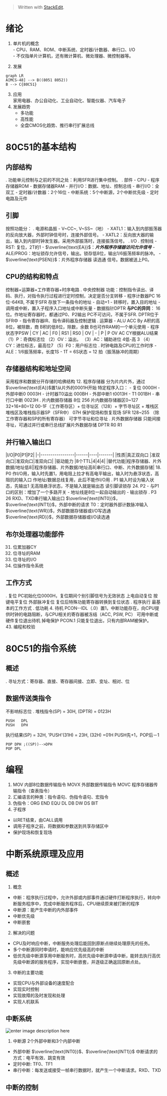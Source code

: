 


> Written with [StackEdit](https://stackedit.io/).  
# 绪论  
 1.  单片机的概念    
    -   CPU、RAM、ROM、中断系统、定时器/计数器、串行口、I/O        
    -   不仅指单片计算机，还有微计算机、微处理器、微控制器等。
        
 2.  发展  
```mermaid
graph LR
A[MCS-48] --> B((8051 8052))
B --> C{80C51}
```  
 3. 应用  
家用电器、办公自动化、工业自动化、智能仪器、汽车电子
 4. 发展趋势
	-  多功能
	-  高性能
	-  全盘CMOS化趋势、推行串行扩展总线
# 80C51的基本结构
## 内部结构
. 功能单元控制与之前的不同之处：利用SFR进行集中控制。
. 部件
	- CPU
	- 程序存储器ROM
	- 数据存储器RAM
	- 并行I/O：数据、地址、控制总线
	- 串行I/O：全双工
	- 定时器/计数器：2个16位
	- 中断系统：5个中断源，2个中断优先级
	- 定时电路及元件
## 引脚
按照功能分：
. 电源和晶振
	- V~CC~, V~SS~（地）
	- XATL1：输入到内部振荡器的反向放大器，外部时钟信号时，连接外部信号。
	- XATL2：反向放大器的输出，输入到内部时钟发生器。采用外部振荡时，连接振荡信号。
.  I/O
. 控制线
	- RST: 复位，2T的1
	- $\overline{\text{EA}}$：***片外程序存储器访问允许信号***
	- ALE/PROG：地址锁存允许信号，输出。锁存低8位，输出1/6振荡频率的脉冲。
	- $\overline{\text{PSEN}}$：片外程序存储器 读选通 信号。数据被送上P0。
## CPU的结构和特点
控制器+运算器+工作寄存器+时序电路
. 中央控制器
功能：控制指令读出、译码、执行，对指令执行过程进行定时控制，决定是否分支转移
	- 程序计数器PC
	16位-64KB, 不属于SFR
	存放下一条指令的地址
		- 自动+1
		- 转移时，置入目的地址
		- 调用或中断，置入子程序入口地址或中断矢量
	- 数据指针DPTR
**与PC的异同**：
16位。作地址寄存器时，都通过P0、P2输出
PC不可访问，不属于SFR. DPTR位于SFR中
	- 指令寄存器IR、指令译码器及控制逻辑
. 运算器
	- ALU ACC By
	A积的高8位，被除数，商
	B积的低8位，除数，余数
	B也可作RAM的一个单元使用
	- 程序状态字PSW
	| CY | AC | F0 | RS1 | RS0 | OV | - | P |
	P OV AC CY根据ALU结果
	（1）P：奇偶标志位
	（2）OV：溢出。
	（3）AC：辅助进位 4低-高 3
    （4）CY：进位标志，最高位7
    （5）F0：用户标志位
. 时钟电路及CPU的工作时序
	- ALE：1/6振荡频率，长度1S
	- 1T = 6S状态 = 12 拍（振荡脉冲的周期）
## 存储器结构和地址空间
采用程序和数据分开存储的哈佛结构
 12. 程序存储器
分为片内片外，通过$\overline{\text{EA}}$置1从片外的0001H开始
特定程序入口：
	- 复位 0000H
	- 外部中断0 0003H
	- 计时器T0溢出 000BH
	- 外部中断1 t0013H
	- T1 001BH
	- 串行口中断 0023H
. 片内数据存储器
8位 256
 片内数据存储器区0~127
32+16+80=12
00-1F（工作寄存区）+ 位寻址区（128）+ 字节寻址区 + 堆栈区
  堆栈区及堆栈指示器SP（SFR中）
07H 保护现场和恢复现场
 SFR 128~255
（除工作寄存器和SP的所有寄存器）
可字节寻址和位寻址
. 片外数据存储器
只能间接寻址，可通过并行或串行总线扩展片外数据存储
DPTR R0 R1
## 并行输入输出口
|I/O|P0|P1|P2|
|-|-----------------|------|----|-------|
|性质|真正双向口 |准双向口|准双向口|准双向口|
|驱动能力          |8个TTL|4|4|4|
|替代功能|程序存储器、片外数据/地址低8||程序存储器、片外数据/地址高8|串行口、中断、片外数据存储|
 18. P0
 作I/O用，输入时先置1，用电阻上拉才有高电平输出，输入时为悬浮状态，高阻抗的输入口
 作地址/数据总线复用，此后不能作I/O用
. P1
 输入时设为输入状态，先输出1
 无高阻悬浮状态，不是输入就是输出态
 读引脚读锁存
 24. P2
	- 与P1口的区别：增加了一个多路开关
	- 地址线是8位一起自动输出的
	- 输出锁存
. P3
 26   RXD、TXD串行输入输出口
  $\overline{\text{INT0}}$，$\overline{\text{INT1}}$，外部中断的请求
  T0：定时器外部计数脉冲输入
  $\overline{\text{WR}}$，外部数据存储器或I/O写选通 
  $\overline{\text{RD}}$，外部数据存储器或I/O读选通 
## 布尔处理器功能部件
 31. 位累加器CY
 32. 位寻址的RAM
 33. 位寻址的I/O
 34. 位操作指令系统
## 工作方式
 .  复位
 PC初始化位0000H，复位期间个别引脚信号为无效状态
  上电自动复位
  按键电平复位
  外部脉冲复位
 复位后特殊功能寄存器转换到复位状态
 .  程序执行
  最基本的工作方式
 .  低功耗
 4. 待机
 PCON--IDL（.0）置1，中断功能存在，向CPU提供时钟的电路阻断，与CPU相关的寄存器被冻结（ACC, PSW, PC）
 可用中断或硬件复位退出待机
  掉电保护
 PCON.1 只能复位退出，只有内部RAM被保护。   
 43. 编程和校验 
# 80C51的指令系统
## 概述
. 寻址方式：寄存器、直接、寄存器间接、立即、变址、相对、位
## 数据传送类指令
不影响标志位
. 堆栈指令(SP) = 30H, (DPTR) = 0123H
```
PUSH   DPL
PUSH   DPH
```
执行结果(SP) = 32H, 'PUSH'(31H) = 23H, (32H) =01H
PUSH先+1，POP后－1
```
POP DPH ;((SP))-->DPH
POP DPL
```
# 编程
 1. MOV 内部8位数据传输指令
 MOVX 外部数据传输指令
MOVC 程序存储器传输指令（查表指令）
2. 汇编语言的种类：指令语句、伪指令语句、宏指令
3. 伪指令：ORG END EQU DL DB DW DS BIT 
4. 子程序
- 以RET结束，由CALL调用
- 调用子程序之前，将数据和参数送到共享存储区中
- 保护现场和恢复现场
# 中断系统原理及应用
## 概述
1. 概念
- 中断：程序执行过程中，允许外部或内部事件通过硬件打断程序执行，转向中断服务程序中，完成中断服务程序后，CPU继续原来被打断的程序
- 中断源：能产生中断的内外部事件
- 中断优先级
- 中断嵌套
2. 解决的问题
- CPU及时响应中断，中断服务处理后能回到原断点继续处理原先的任务。
- 多个中断源同时申请时，能响应优先级高的中断
- 低优先级中断源享用中断服务时，高优先级中断源申请中断，能转去执行高优先级中断源的服务程序，实现中断嵌套，并逐级正确返回原断点处。
3. 中断的主要功能
- 实现CPU与外部设备的速度配合
- 实现实时控制
- 实现故障的及时发现和处理
- 实现人机联系
## 中断系统
![enter image description here](https://upload.semidata.info/www.eefocus.com/blog/media/201501/332861.jpg)
1. 中断源
2个外部中断和3个内部中断
- 外部中断
$\overline{\text{INT0}}$、$\overline{\text{INT1}}$
中断请求的方式：电平有效、跳变有效
- 定时中断: TF0、TF1
- 串行中断：每发送或接受一帧串行数据时，就产生一个中断请求。RXD、TXD
## 中断的控制

<!--stackedit_data:
eyJoaXN0b3J5IjpbMTI5NjY5MDgyLDM3OTk4MzQ2NywtNjIxMz
AxMjU5LC0yMDc3MDg3ODk0LDE0Nzc0NDE4MDgsLTYwOTk5NDg0
OCwtMTAyMDU3MzMxOCw5MDEwNjMxNTcsLTk5MzY4MzEzMCwxNz
k0Njk3ODUxLC0xMzI5Mjg2MjkwLDYzMjg3OSwtMTE2MjE3MTQ3
MywxNDcxODY5MTEsLTEwMjQxMTg1NzMsLTEwMjE3ODgxNzQsMT
czOTU3MjQwNCwtNzczOTA3MTMxLDIwNjgxNzUyNywxNjc1MTQ5
Njc2XX0=
-->